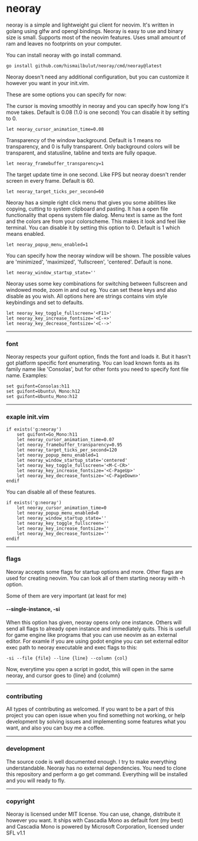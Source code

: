 # neoray

neoray is a simple and lightweight gui client for neovim.
It's written in golang using glfw and opengl bindings.
Neoray is easy to use and binary size is small. Supports
most of the neovim features. Uses small amount of ram and
leaves no footprints on your computer.

You can install neoray with go install command.
```
go install github.com/hismailbulut/neoray/cmd/neoray@latest
```

Neoray doesn't need any additional configuration, but you
can customize it however you want in your init.vim.

These are some options you can specify for now:

The cursor is moving smoothly in neoray and you can specify
how long it's move takes. Default is 0.08 (1.0 is one second)
You can disable it by setting to 0.
```vim
let neoray_cursor_animation_time=0.08
```

Transparency of the window background. Default is 1 means
no transparency, and 0 is fully transparent. Only background
colors will be transparent, and statusline, tabline and texts
are fully opaque.
```vim
let neoray_framebuffer_transparency=1
```

The target update time in one second. Like FPS but neoray
doesn't render screen in every frame. Default is 60.
```vim
let neoray_target_ticks_per_second=60
```

Neoray has a simple right click menu that gives you some abilities
like copying, cutting to system clipboard and pasting. It has a
open file functionality that opens system file dialog. Menu text
is same as the font and the colors are from your colorscheme. This
makes it look and feel like terminal. You can disable it by setting
this option to 0. Default is 1 which means enabled.
```vim
let neoray_popup_menu_enabled=1
```

You can specify how the neoray window will be shown. The possible
values are 'minimized', 'maximized', 'fullscreen', 'centered'.
Default is none.
```vim
let neoray_window_startup_state=''
```

Neoray uses some key combinations for switching between fullscreen and
windowed mode, zoom in and out eg. You can set these keys and also
disable as you wish. All options here are strings contains vim style
keybindings and set to defaults.
```vim
let neoray_key_toggle_fullscreen='<F11>'
let neoray_key_increase_fontsize='<C-+>'
let neoray_key_decrease_fontsize='<C-->'
```
___
### font
Neoray respects your guifont option, finds the font and loads it.
But it hasn't got platform specific font enumerating. You can load
known fonts as its family name like 'Consolas', but for other fonts
you need to specify font file name. Examples:
```vim
set guifont=Consolas:h11
set guifont=Ubuntu\ Mono:h12
set guifont=Ubuntu_Mono:h12
```
___
### exaple init.vim
```vim
if exists('g:neoray')
    set guifont=Go_Mono:h11
    let neoray_cursor_animation_time=0.07
    let neoray_framebuffer_transparency=0.95
    let neoray_target_ticks_per_second=120
    let neoray_popup_menu_enabled=1
    let neoray_window_startup_state='centered'
    let neoray_key_toggle_fullscreen='<M-C-CR>'
    let neoray_key_increase_fontsize='<C-PageUp>'
    let neoray_key_decrease_fontsize='<C-PageDown>'
endif
```

You can disable all of these features.
```vim
if exists('g:neoray')
    let neoray_cursor_animation_time=0
    let neoray_popup_menu_enabled=0
    let neoray_window_startup_state=''
    let neoray_key_toggle_fullscreen=''
    let neoray_key_increase_fontsize=''
    let neoray_key_decrease_fontsize=''
endif
```
___
### flags
Neoray accepts some flags for startup options and more.
Other flags are used for creating neovim. You can look all
of them starting neoray with -h option.

Some of them are very important (at least for me)

#### --single-instance, -si
When this option has given, neoray opens only one instance.
Others will send all flags to already open instance and
immediately quits. This is usefull for game engine like
programs that you can use neovim as an external editor.
For examle if you are using godot engine you can set external
editor exec path to neoray executable and exec flags to this:
```
-si --file {file} --line {line} --column {col}
```
Now, everytime you open a script in godot, this will open in the
same neoray, and cursor goes to {line} and {column}
___
### contributing
All types of contributing as welcomed. If you want to be a part of this
project you can open issue when you find something not working, or help
development by solving issues and implementing some features what you want,
and also you can buy me a coffee.
___
### development
The source code is well documented enough. I try to make everything
understandable. Neoray has no external dependencies. You need to clone
this repository and perform a go get command. Everything will be installed
and you will ready to fly.
___
### copyright
Neoray is licensed under MIT license. You can use, change, distribute
it however you want. It ships with Cascadia Mono as default font (my best)
and Cascadia Mono is powered by Microsoft Corporation, licensed under SFL v1.1
